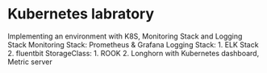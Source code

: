 # Kubernetes labratory

Implementing an environment with K8S, Monitoring Stack and Logging Stack
Monitoring Stack: Prometheus & Grafana
Logging Stack: 1. ELK Stack 2. fluentbit
StorageClass: 1. ROOK 2. Longhorn
with Kubernetes dashboard, Metric server
